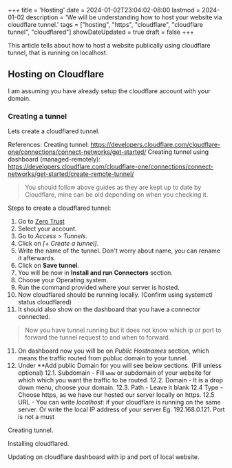 +++
title = 'Hosting'
date = 2024-01-02T23:04:02-08:00
lastmod = 2024-01-02
description = 'We will be understanding how to host your website via cloudflare tunnel.'
tags = ["hosting", "https", "cloudflare", "cloudflare tunnel", "cloudflared"]
showDateUpdated = true
draft = false
+++

This article tells about how to host a website publically using cloudflare tunnel, that is running on localhost.

<!-- more -->
## Hosting on Cloudflare

I am assuming you have already setup the cloudflare account with your domain.

### Creating a tunnel

Lets create a cloudflared tunnel.

References: 
Creating tunnel: https://developers.cloudflare.com/cloudflare-one/connections/connect-networks/get-started/
Creating tunnel using dashboard (managed-remotely): https://developers.cloudflare.com/cloudflare-one/connections/connect-networks/get-started/create-remote-tunnel/


> You should follow above guides as they are kept up to date by Cloudflare, mine can be old depending on when you checking it.


Steps to create a cloudflared tunnel:

1. Go to [Zero Trust](https://one.dash.cloudflare.com/)
2. Select your account.
3. Go to *Access* > *Tunnels*.
4. Click on *[+ Create a tunnel]*.
5. Write the name of the tunnel. Don't worry about name, you can rename it afterwards.
6. Click on **Save tunnel**.
7. You will be now in **Install and run Connectors** section.
8. Choose your Operating system.
9. Run the command provided where your server is hosted.
10. Now cloudflared should be running locally. (Confirm using systemctl status cloudflared)
11. It should also show on the dashboard that you have a connector connected.

 > Now you have tunnel running but it does not know which ip or port to forward the tunnel request to and when to forward.

 11. On dashboard now you will be on *Public Hostnames* section, which means the traffic routed from publuc domain to your tunnel.
 12. Under **Add public Domain for *<Tunnel Name>* you will see below sections. (Fill unless optional)
    12.1. Subdomain - Fill `www` or subdomain of your website for which which you want the traffic to be routed.
    12.2. Domain - It is a drop down menu, choose your domain.
    12.3. Path - Leave it blank
    12.4 Type - Choose https, as we have our hosted our server locally on https.
    12.5 URL - You can write *localhost:<port>* if your cloudflare is running on the same server. Or write the local IP address of your server Eg. 192.168.0.121. 
        Port is not a must


Creating tunnel.

Installing cloudflared.

Updating on cloudflare dashboard with ip and port of local website.



